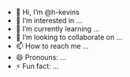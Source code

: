 - 👋 Hi, I’m @h-kevins
- 👀 I’m interested in ...
- 🌱 I’m currently learning ...
- 💞️ I’m looking to collaborate on ...
- 📫 How to reach me ...
- 😄 Pronouns: ...
- ⚡ Fun fact: ...

<!---
h-kevins/h-kevins is a ✨ special ✨ repository because its `README.md` (this file) appears on your GitHub profile.
You can click the Preview link to take a look at your changes.
--->
